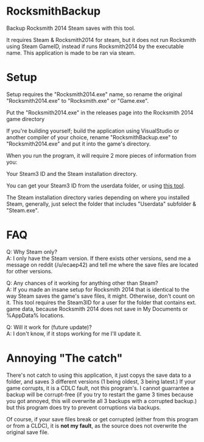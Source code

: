 # RocksmithBackup
Backup Rocksmith 2014 Steam saves with this tool.

It requires Steam & Rocksmith2014 for steam, but it does not run Rocksmith using Steam GameID, instead if runs Rocksmith2014 by the executable name. This application is made to be ran via steam.

# Setup
Setup requires the "Rocksmith2014.exe" name, so rename the original "Rocksmith2014.exe" to "Rocksmith.exe" or "Game.exe".

Put the "Rocksmith2014.exe" in the releases page into the Rocksmith 2014 game directory

If you're building yourself; build the application using VisualStudio or another compiler of your choice, rename "RocksmithBackup.exe" to "Rocksmith2014.exe" and put it into the game's directory.

When you run the program, it will require 2 more pieces of information from you:

Your Steam3 ID and the Steam installation directory.

You can get your Steam3 ID from the userdata folder, or using [this tool](http://www.steamidfinder.com/).

The Steam installation directory varies depending on where you installed Steam, generally, just select the folder that includes "Userdata" subfolder & "Steam.exe".

# FAQ

Q: Why Steam only?  
A: I only have the Steam version. If there exists other versions, send me a message on reddit (/u/ecaep42) and tell me where the save files are located for other versions.

Q: Any chances of it working for anything other than Steam?  
A: If you made an insane setup for Rocksmith 2014 that is identical to the way Steam saves the game's save files, it might. Otherwise, don't count on it. This tool requires the Steam3ID for a user for the folder that contains ext. game data, because Rocksmith 2014 does not save in My Documents or %AppData% locations.

Q: Will it work for (future update)?  
A: I don't know, if it stops working for me I'll update it.

# Annoying "The catch"

There's not catch to using this application, it just copys the save data to a folder, and saves 3 different versions (1 being oldest, 3 being latest.) If your game corrupts, it is a CDLC fault, not this program's. I cannot guarrantee a backup will be corrupt-free (if you try to restart the game 3 times because you got annoyed, this will overwrite all 3 backups with a corrupted backup.) but this program does try to prevent corruptions via backups.

Of course, if your save files break or get corrupted (either from this program or from a CLDC), it is **not my fault**, as the source does not overwrite the original save file.
